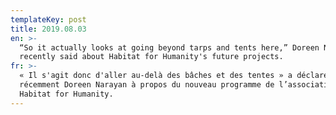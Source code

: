 ```yaml
---
templateKey: post
title: 2019.08.03
en: >-
  “So it actually looks at going beyond tarps and tents here,” Doreen Narayan
  recently said about Habitat for Humanity's future projects.
fr: >-
  « Il s'agit donc d'aller au-delà des bâches et des tentes » a déclaré
  récemment Doreen Narayan à propos du nouveau programme de l’association
  Habitat for Humanity.
---
```


